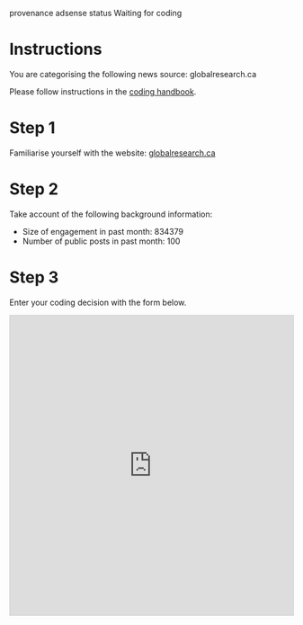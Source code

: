 provenance adsense
status Waiting for coding
# Instructions

You are categorising the following news source: globalresearch.ca

Please follow instructions in the [coding handbook](http://comprop.oii.ox.ac.uk/).

# Step 1

Familiarise yourself with the website: [globalresearch.ca](globalresearch.ca)

# Step 2

Take account of the following background information:

* Size of engagement in past month: 834379
* Number of public posts in past month: 100

# Step 3

Enter your coding decision with the form below.

<iframe class="airtable-embed"
    src="https://airtable.com/embed/shra38QF3aALor26z?backgroundColor=blue&prefill_Evidence=Foobar" frameborder="0"
    onmousewheel="" width="100%" height="533" style="background: transparent; border: 1px solid #ccc;"></iframe>